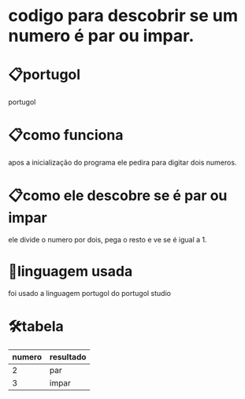 # <big> codigo para descobrir se um numero é par ou impar.</big> #  

# 📋portugol
portugol

# 📋como funciona

apos a inicialização do programa ele pedira para digitar dois numeros.

# 📋como ele descobre se é par ou impar

ele divide o numero por dois, pega o resto e ve se é igual a 1.

# 🚀linguagem usada

foi usado a linguagem portugol do portugol studio 

# 🛠️tabela

|numero  | resultado|
|--------|----------|
|   2    |  par     |
|   3    |  impar   |






